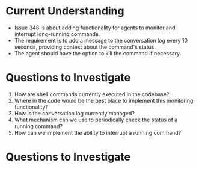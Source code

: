 # Current Understanding

- Issue 348 is about adding functionality for agents to monitor and interrupt long-running commands.
- The requirement is to add a message to the conversation log every 10 seconds, providing context about the command's status.
- The agent should have the option to kill the command if necessary.

# Questions to Investigate

1. How are shell commands currently executed in the codebase?
2. Where in the code would be the best place to implement this monitoring functionality?
3. How is the conversation log currently managed?
4. What mechanism can we use to periodically check the status of a running command?
5. How can we implement the ability to interrupt a running command?
# Questions to Investigate